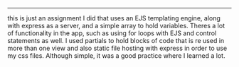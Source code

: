 ***
this is just an assignment I did that uses an EJS templating engine, along with express as a server, and a simple array to hold variables.  Theres a lot of functionality in the app, such as using for loops with EJS and control statements as well.  I used partials to hold blocks of code that is re used in more than one view and also static file hosting with express in order to use my css files.  Although simple, it was a good practice where I learned a lot.